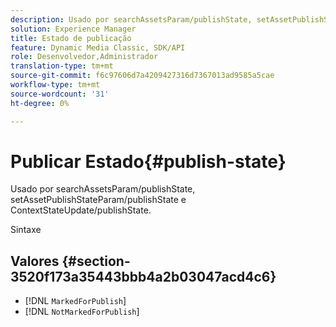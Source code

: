```yaml
---
description: Usado por searchAssetsParam/publishState, setAssetPublishStateParam/publishState e ContextStateUpdate/publishState.
solution: Experience Manager
title: Estado de publicação
feature: Dynamic Media Classic, SDK/API
role: Desenvolvedor,Administrador
translation-type: tm+mt
source-git-commit: f6c97606d7a4209427316d7367013ad9585a5cae
workflow-type: tm+mt
source-wordcount: '31'
ht-degree: 0%

---
```



# Publicar Estado{#publish-state}

Usado por searchAssetsParam/publishState, setAssetPublishStateParam/publishState e ContextStateUpdate/publishState.

Sintaxe

## Valores {#section-3520f173a35443bbb4a2b03047acd4c6}

* [!DNL `MarkedForPublish`]
* [!DNL `NotMarkedForPublish`]

